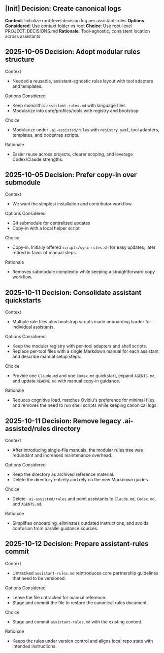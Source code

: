 ## [Init] Decision: Create canonical logs
**Context**: Initialize root-level decision log per assistant-rules
**Options Considered**: Use context folder vs root
**Choice**: Use root-level PROJECT_DECISIONS.md
**Rationale**: Tool-agnostic, consistent location across assistants

## 2025-10-05 Decision: Adopt modular rules structure

Context
- Needed a reusable, assistant-agnostic rules layout with tool adapters and templates.

Options Considered
- Keep monolithic `assistant-rules.md` with language files
- Modularize into core/profiles/tools with registry and bootstrap

Choice
- Modularize under `.ai-assisted/rules` with `registry.yaml`, tool adapters, templates, and bootstrap scripts.

Rationale
- Easier reuse across projects, clearer scoping, and leverage Codex/Claude strengths.

## 2025-10-05 Decision: Prefer copy-in over submodule

Context
- We want the simplest installation and contributor workflow.

Options Considered
- Git submodule for centralized updates
- Copy-in with a local helper script

Choice
- Copy-in. Initially offered `scripts/sync-rules.sh` for easy updates; later retired in favor of manual steps.

Rationale
- Removes submodule complexity while keeping a straightforward copy workflow.

## 2025-10-11 Decision: Consolidate assistant quickstarts

Context
- Multiple rule files plus bootstrap scripts made onboarding harder for individual assistants.

Options Considered
- Keep the modular registry with per-tool adapters and shell scripts.
- Replace per-tool files with a single Markdown manual for each assistant and describe manual setup steps.

Choice
- Provide one `Claude.md` and one `Codex.md` quickstart, expand `AGENTS.md`, and update `README.md` with manual copy-in guidance.

Rationale
- Reduces cognitive load, matches Ovidiu's preference for minimal files, and removes the need to run shell scripts while keeping canonical logs.

## 2025-10-11 Decision: Remove legacy .ai-assisted/rules directory

Context
- After introducing single-file manuals, the modular rules tree was redundant and increased maintenance overhead.

Options Considered
- Keep the directory as archived reference material.
- Delete the directory entirely and rely on the new Markdown guides.

Choice
- Delete `.ai-assisted/rules` and point assistants to `Claude.md`, `Codex.md`, and `AGENTS.md`.

Rationale
- Simplifies onboarding, eliminates outdated instructions, and avoids confusion from parallel guidance sources.

## 2025-10-12 Decision: Prepare assistant-rules commit

Context
- Untracked `assistant-rules.md` reintroduces core partnership guidelines that need to be versioned.

Options Considered
- Leave the file untracked for manual reference.
- Stage and commit the file to restore the canonical rules document.

Choice
- Stage and commit `assistant-rules.md` with the existing content.

Rationale
- Keeps the rules under version control and aligns local repo state with intended instructions.
